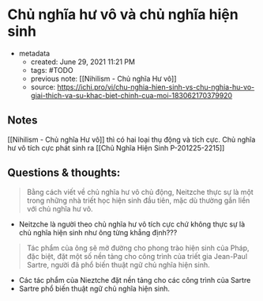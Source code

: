 # Chủ nghĩa hư vô và chủ nghĩa hiện sinh

- metadata
	- created: June 29, 2021 11:21 PM
	- tags: #TODO 
	- previous note: [[Nihilism - Chủ nghĩa Hư vô]]
	- source: https://ichi.pro/vi/chu-nghia-hien-sinh-vs-chu-nghia-hu-vo-giai-thich-va-su-khac-biet-chinh-cua-moi-183062170379920

## Notes
[[Nihilism - Chủ nghĩa Hư vô]] thì có hai loại thụ động và tích cực. 
Chủ nghĩa hư vô tích cực phát sinh ra [[Chủ Nghĩa Hiện Sinh P-201225-2215]]

## Questions & thoughts:
> Bằng cách viết về chủ nghĩa hư vô chủ động, Neitzche thực sự là một trong những nhà triết học hiện sinh đầu tiên, mặc dù thường gắn liền với chủ nghĩa hư vô.
- Neitzche là người theo chủ nghĩa hư vô tích cực chứ không thực sự là chủ nghĩa hiện sinh như ông từng khẳng định???

> Tác phẩm của ông sẽ mở đường cho phong trào hiện sinh của Pháp, đặc biệt, đặt một số nền tảng cho công trình của triết gia Jean-Paul Sartre, người đã phổ biến thuật ngữ chủ nghĩa hiện sinh.
- Các tác phẩm của Nieztche đặt nền tảng cho các công trình của Sartre
- Sartre phổ biến thuật ngữ chủ nghĩa hiện sinh.

